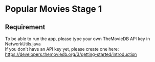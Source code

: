 # Popular Movies Stage 1

## Requirement
To be able to run the app, please type your own TheMovieDB API key in NetworkUtils.java  
If you don't have an API key yet, please create one here:  
https://developers.themoviedb.org/3/getting-started/introduction
